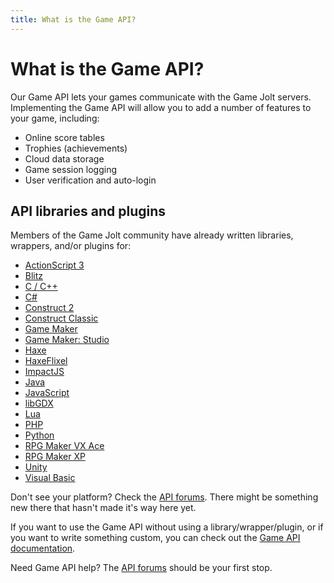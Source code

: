 ```yaml
---
title: What is the Game API?
---
```


# What is the Game API?

Our Game API lets your games communicate with the Game Jolt servers. Implementing the Game API will allow you to add a number of features to your game, including:

- Online score tables
- Trophies (achievements)
- Cloud data storage
- Game session logging
- User verification and auto-login

## API libraries and plugins

Members of the Game Jolt community have already written libraries, wrappers, and/or plugins for:

- [ActionScript 3](http://gamejolt.com/community/forums/topics/as3-trophy-api/305/)
- [Blitz](http://gamejolt.com/community/forums/topics/blitzmax-api/1257/)
- [C / C++](http://gamejolt.com/community/forums/topics/rock-hard-c-library/558/)
- [C#](http://gamejolt.com/community/forums/topics/c-api/1285/)
- [Construct 2](http://gamejolt.com/community/forums/topics/construct-2-api/2867/)
- [Construct Classic](http://gamejolt.com/community/forums/topics/construct-plugin/242/)
- [Game Maker](http://gamejolt.com/community/forums/topics/gm-library-2/1236/)
- [Game Maker: Studio](http://gamejolt.com/community/forums/topics/gamemaker-studio-library-beta/1431/)
- [Haxe](http://gamejolt.com/community/forums/topics/haxe-gamejolt-api/2076/)
- [HaxeFlixel](http://gamejolt.com/community/forums/topics/haxe-and-haxeflixel-api-integration-updated/2604/)
- [ImpactJS](http://gamejolt.com/community/forums/topics/impactjs-gamejolt-api-integration-plugin/2731/)
- [Java](http://gamejolt.com/community/forums/topics/java-api/239/)
- [JavaScript](http://gamejolt.com/community/forums/topics/javascript-api/5651/)
- [libGDX](http://gamejolt.com/community/forums/topics/game-jolt-api-for-libgdx-experimental/4704/)
- [Lua](http://gamejolt.com/community/forums/topics/lua-gamejolt-api/5955/)
- [PHP](http://gamejolt.com/community/forums/topics/php-api/266/)
- [Python](http://gamejolt.com/community/forums/topics/python-module-for-gjapi/1414/)
- [RPG Maker VX Ace](http://gamejolt.com/community/forums/topics/gamejolt-achievement-api-for-rpg-maker-vx-ace-beta/5140/)
- [RPG Maker XP](http://gamejolt.com/community/forums/topics/rpg-maker-xp-achievement-api-beta/7570/)
- [Unity](http://gamejolt.com/community/forums/topics/unity-api/1803/)
- [Visual Basic](http://gamejolt.com/community/forums/topics/visual-basic-game-jolt-api/2874/)

Don't see your platform? Check the [API forums](http://gamejolt.com/community/forums/game-achievements/9/). There might be something new there that hasn't made it's way here yet.

If you want to use the Game API without using a library/wrapper/plugin, or if you want to write something custom, you can check out the [Game API documentation](http://gamejolt.com/api/doc/game).

Need Game API help? The [API forums](http://gamejolt.com/community/forums/game-achievements/9/) should be your first stop.

